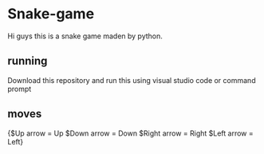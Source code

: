 # Snake-game
Hi guys this is a snake game maden by python.
## running
Download this repository and run this using visual studio code or command prompt

## moves

{$Up arrow = Up 
$Down arrow = Down
$Right arrow = Right
$Left arrow = Left}
